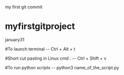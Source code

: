 my first git commit

# myfirstgitproject
january31

#To launch terminal
-- Ctrl + Alt + t
 
 #Short cut pasting in Linux cmd :
 -- Ctrl + Shift + v

 #To run python scripts
 -- python3 name_of_the_script.py